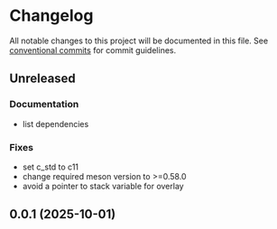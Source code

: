 # Changelog

All notable changes to this project will be documented in this file. See [conventional commits](https://www.conventionalcommits.org/) for commit guidelines.

## Unreleased

### Documentation

- list dependencies

### Fixes

- set c_std to c11
- change required meson version to >=0.58.0
- avoid a pointer to stack variable for overlay

## 0.0.1 (2025-10-01)

